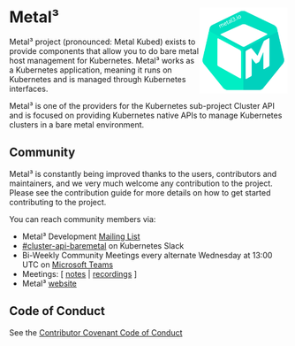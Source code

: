 # Metal³<div style="float: right; position: relative; display: inline;"><img src="https://raw.githubusercontent.com/fmuyassarov/metal3-website/master/src/images/metal3-website-sticker.png" width="160px" /></div>

Metal³ project (pronounced: Metal Kubed) exists to provide components
that allow you to do bare metal host management for Kubernetes. Metal³
works as a Kubernetes application, meaning it runs on Kubernetes and is
managed through Kubernetes interfaces.

Metal³ is one of the providers for the Kubernetes sub-project Cluster
API and is focused on providing Kubernetes native APIs to manage
Kubernetes clusters in a bare metal environment.

## Community

Metal³ is constantly being improved thanks to the users, contributors
and maintainers, and we very much welcome any contribution to the project.
Please see the contribution guide for more details on how to get started
contributing to the project.

You can reach community members via:

- Metal³ Development [Mailing List](https://groups.google.com/forum/#!forum/metal3-dev)
- [#cluster-api-baremetal](https://kubernetes.slack.com/messages/CHD49TLE7)
on Kubernetes Slack
- Bi-Weekly Community Meetings every alternate Wednesday at 13:00 UTC on
[Microsoft Teams](https://teams.microsoft.com/l/meetup-join/19%3ameeting_Nzg3MzQwMjUtOTI1Yi00ZTNhLWI3ZDktZmRkNTQ4NDgxY2E1%40thread.v2/0?context=%7b%22Tid%22%3a%22d2585e63-66b9-44b6-a76e-4f4b217d97fd%22%2c%22Oid%22%3a%22456f342b-7f3c-4825-abcd-e095f00cd654%22%7d)
- Meetings: [ [notes](https://docs.google.com/document/d/1d7jqIgmKHvOdcEmE2v72WDZo9kz7WwhuslDOili25Ls/edit)
 | [recordings](https://www.youtube.com/playlist?list=PL2h5ikWC8viJY4SNeOpCKTyERToTbJJJA) ]
- Metal³ [website](https://metal3.io/)

## Code of Conduct 

See the [Contributor Covenant Code of Conduct](https://github.com/metal3-io/metal3-docs/blob/master/CODE_OF_CONDUCT.md)